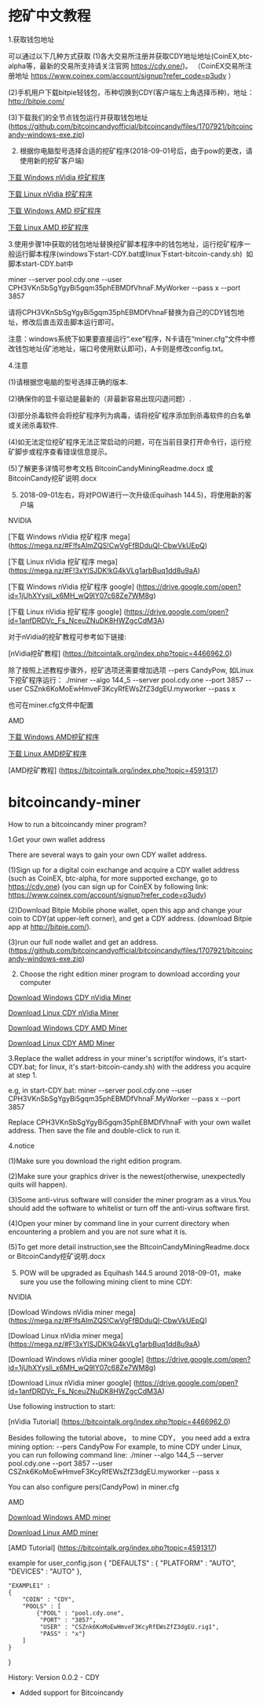 # 挖矿中文教程


1.获取钱包地址

可以通过以下几种方式获取
(1)各大交易所注册并获取CDY地址地址(CoinEX,btc-alpha等，最新的交易所支持请关注官网 https://cdy.one/)。
（CoinEX交易所注册地址 https://www.coinex.com/account/signup?refer_code=p3udv ）

(2)手机用户下载bitpie轻钱包，币种切换到CDY(客户端左上角选择币种)，地址： http://bitpie.com/

(3)下载我们的全节点钱包运行并获取钱包地址(https://github.com/bitcoincandyofficial/bitcoincandy/files/1707921/bitcoincandy-windows-exe.zip)




2. 根据你电脑型号选择合适的挖矿程序(2018-09-01号后，由于pow的更改，请使用新的挖矿客户端)

[下载 Windows  nVidia 挖矿程序](https://raw.githubusercontent.com/bitcoincandyofficial/bitcoincandy-miner/master/BitcoinCandy-nVidia.miner.0.3.4b.windows.zip)

[下载 Linux  nVidia 挖矿程序](https://raw.githubusercontent.com/bitcoincandyofficial/bitcoincandy-miner/master/Bitcoin-Candy-nVidia.miner.0.3.4b.Linux.Bin.zip)

[下载 Windows  AMD 挖矿程序](https://raw.githubusercontent.com/bitcoincandyofficial/bitcoincandy-miner/master/Claymore.s.BitcoinCandy.AMD.GPU.Miner.v12.6.zip)

[下载 Linux  AMD 挖矿程序](https://raw.githubusercontent.com/bitcoincandyofficial/bitcoincandy-miner/master/Claymore.s.BitcoinCandy.AMD.GPU.Miner.v12.6.-.LINUX.zip)


3.使用步骤1中获取的钱包地址替换挖矿脚本程序中的钱包地址，运行挖矿程序一般运行脚本程序(windows下start-CDY.bat或linux下start-bitcoin-candy.sh)  
如脚本start-CDY.bat中

miner --server pool.cdy.one --user CPH3VKnSbSgYgyBi5gqm35phEBMDfVhnaF.MyWorker --pass x --port 3857

请将CPH3VKnSbSgYgyBi5gqm35phEBMDfVhnaF替换为自己的CDY钱包地址，修改后直击双击脚本运行即可。


注意：windows系统下如果要直接运行“.exe”程序，N卡请在“miner.cfg”文件中修改钱包地址(矿池地址，端口号使用默认即可)，A卡则是修改config.txt。

4.注意

(1)请根据您电脑的型号选择正确的版本.

(2)确保你的显卡驱动是最新的（非最新容易出现闪退问题）.

(3)部分杀毒软件会将挖矿程序列为病毒，请将挖矿程序添加到杀毒软件的白名单或关闭杀毒软件.

(4)如无法定位挖矿程序无法正常启动的问题，可在当前目录打开命令行，运行挖矿脚步或程序查看错误信息提示。

(5)了解更多详情可参考文档 BItcoinCandyMiningReadme.docx 或 BitcoinCandy挖矿说明.docx


5. 2018-09-01左右，将对POW进行一次升级(Equihash 144.5)，将使用新的客户端

NVIDIA 

[下载 Windows nVidia 挖矿程序 mega] (https://mega.nz/#F!fsAlmZQS!CwVgFfBDduQI-CbwVkUEpQ)

[下载 Linux nVidia 挖矿程序 mega] (https://mega.nz/#F!3xYlSJDK!kG4kVLg1arbBuq1dd8u9aA)

[下载 Windows nVidia 挖矿程序 google] (https://drive.google.com/open?id=1jUhXYysli_x6MH_wQ9lY07c68Ze7WM8g)

[下载 Linux nVidia 挖矿程序 google] (https://drive.google.com/open?id=1anfDRDVc_Fs_NceuZNuDK8HWZgcCdM3A)
 
对于nVidia的挖矿教程可参考如下链接:

[nVidia挖矿教程] (https://bitcointalk.org/index.php?topic=4466962.0)

除了按照上述教程步骤外，挖矿选项还需要增加选项  --pers CandyPow, 如Linux下挖矿程序运行：
./miner --algo 144_5 --server pool.cdy.one --port 3857 --user CSZnk6KoMoEwHmveF3KcyRfEWsZfZ3dgEU.myworker --pass x

也可在miner.cfg文件中配置

AMD

[下载 Windows AMD挖矿程序](https://www.dropbox.com/s/j94xuholx9wk1z1/lolMiner-144_v038_Win64.zip?dl=1)

[下载 Linux AMD挖矿程序](https://www.dropbox.com/s/hpvtrwpt89bgw6e/lolMiner-144_v038_Lin64.tar.gz?dl=1)

[AMD挖矿教程] (https://bitcointalk.org/index.php?topic=4591317)




# bitcoincandy-miner
How to run a bitcoincandy miner program?

1.Get your own wallet address

There are several ways to gain your own CDY wallet address.

(1)Sign up for a digital coin exchange and acquire a CDY wallet address  (such as CoinEX, btc-alpha, for more supported exchange, go to https://cdy.one)
(you can sign up for CoinEX by following link: https://www.coinex.com/account/signup?refer_code=p3udv)

(2)Download Bitpie Mobile phone wallet, open this app and change your coin to CDY(at upper-left corner), and get a CDY address.
(download Bitpie app at http://bitpie.com/).

(3)run our full node wallet and get an address.(https://github.com/bitcoincandyofficial/bitcoincandy/files/1707921/bitcoincandy-windows-exe.zip)




2. Choose the right edition miner program to download according your computer 

[Download Windows CDY nVidia Miner](https://raw.githubusercontent.com/bitcoincandyofficial/bitcoincandy-miner/master/BitcoinCandy-nVidia.miner.0.3.4b.windows.zip)

[Download Linux CDY nVidia Miner](https://raw.githubusercontent.com/bitcoincandyofficial/bitcoincandy-miner/master/Bitcoin-Candy-nVidia.miner.0.3.4b.Linux.Bin.zip)

[Download Windows CDY AMD Miner](https://raw.githubusercontent.com/bitcoincandyofficial/bitcoincandy-miner/master/Claymore.s.BitcoinCandy.AMD.GPU.Miner.v12.6.zip)

[Download Linux CDY AMD Miner](https://raw.githubusercontent.com/bitcoincandyofficial/bitcoincandy-miner/master/Claymore.s.BitcoinCandy.AMD.GPU.Miner.v12.6.-.LINUX.zip)

3.Replace the wallet address in your miner's script(for windows, it's start-CDY.bat; for linux, it's start-bitcoin-candy.sh) with the address you acquire at step 1.

e.g, in start-CDY.bat: miner --server pool.cdy.one --user CPH3VKnSbSgYgyBi5gqm35phEBMDfVhnaF.MyWorker --pass x --port 3857

Replace CPH3VKnSbSgYgyBi5gqm35phEBMDfVhnaF with your own wallet address. Then save the file and double-click to run it.

4.notice

(1)Make sure you download the right edition program.

(2)Make sure  your graphics driver  is the newest(otherwise, unexpectedly quits will happen).

(3)Some anti-virus software will consider the miner program as a virus.You should add the software to whitelist or turn off the anti-virus software first.

(4)Open your miner by command line in your current directory when encountering a problem and you are not sure what it is.

(5)To get more detail instruction,see the BItcoinCandyMiningReadme.docx or BitcoinCandy挖矿说明.docx

5. POW will be upgraded as Equihash 144.5 around 2018-09-01，make sure you use the following mining client to mine CDY:

NVIDIA 

[Dowload Windows nVidia miner mega] (https://mega.nz/#F!fsAlmZQS!CwVgFfBDduQI-CbwVkUEpQ)

[Dowload Linux nVidia miner mega] (https://mega.nz/#F!3xYlSJDK!kG4kVLg1arbBuq1dd8u9aA)

[Download Windows nVidia miner google] (https://drive.google.com/open?id=1jUhXYysli_x6MH_wQ9lY07c68Ze7WM8g)

[Download Linux nVidia miner google] (https://drive.google.com/open?id=1anfDRDVc_Fs_NceuZNuDK8HWZgcCdM3A)
 
Use following instruction to start:

[nVidia Tutorial] (https://bitcointalk.org/index.php?topic=4466962.0)

Besides following the tutorial above， to mine CDY， you need add a extra mining option: --pers CandyPow 
For example, to mine CDY under Linux, you can run following command line:
./miner --algo 144_5 --server pool.cdy.one --port 3857 --user CSZnk6KoMoEwHmveF3KcyRfEWsZfZ3dgEU.myworker --pass x

You can also configure pers(CandyPow) in miner.cfg

AMD

[Download Windows AMD miner](https://www.dropbox.com/s/j94xuholx9wk1z1/lolMiner-144_v038_Win64.zip?dl=1)

[Download Linux AMD miner](https://www.dropbox.com/s/hpvtrwpt89bgw6e/lolMiner-144_v038_Lin64.tar.gz?dl=1)

[AMD Tutorial] (https://bitcointalk.org/index.php?topic=4591317)

example for user_config.json
{
	"DEFAULTS" : {
		"PLATFORM"	      : "AUTO",
		"DEVICES"	      : "AUTO"
	},

	"EXAMPLE1" :
	{
		"COIN" : "CDY",
		"POOLS" : [
			{"POOL" : "pool.cdy.one",
			 "PORT" : "3857",
			 "USER" : "CSZnk6KoMoEwHmveF3KcyRfEWsZfZ3dgEU.rig1",
			 "PASS" : "x"}
		]
	}
}

History:
Version 0.0.2 - CDY
- Added support for Bitcoincandy


